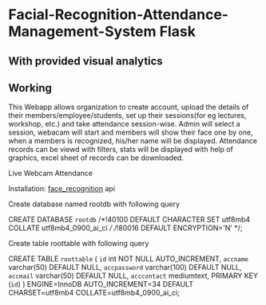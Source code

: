 # Facial-Recognition-Attendance-Management-System Flask
## With provided visual analytics

## Working

This Webapp allows organization to create account, upload the details of their members/employee/students, set up their sessions(for eg lectures, workshop, etc.) and take attendance session-wise. Admin will select a session, webacam will start and members will show their face one by one, when a members is recognized, his/her name will be displayed.
Attendance records can be viewd with filters, stats will be displayed with help of graphics, excel sheet of records can be downloaded.

Live Webcam Attendance

Installation:
[face_recognition](url) api

Create database named rootdb with following query

CREATE DATABASE `rootdb` /*!40100 DEFAULT CHARACTER SET utf8mb4 COLLATE utf8mb4_0900_ai_ci */ /*!80016 DEFAULT ENCRYPTION='N' */;

Create table roottable with following query

CREATE TABLE `roottable` (
  `id` int NOT NULL AUTO_INCREMENT,
  `accname` varchar(50) DEFAULT NULL,
  `accpassword` varchar(100) DEFAULT NULL,
  `accmail` varchar(50) DEFAULT NULL,
  `acccontact` mediumtext,
  PRIMARY KEY (`id`)
) ENGINE=InnoDB AUTO_INCREMENT=34 DEFAULT CHARSET=utf8mb4 COLLATE=utf8mb4_0900_ai_ci;


